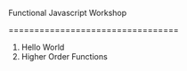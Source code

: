 Functional Javascript Workshop

=================================

1. Hello World
2. Higher Order Functions
